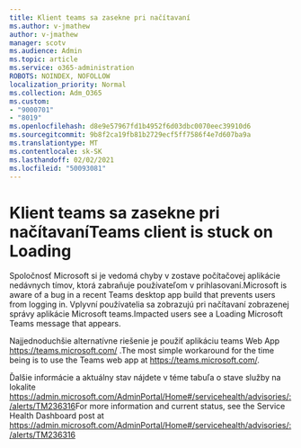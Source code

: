 ```yaml
---
title: Klient teams sa zasekne pri načítavaní
ms.author: v-jmathew
author: v-jmathew
manager: scotv
ms.audience: Admin
ms.topic: article
ms.service: o365-administration
ROBOTS: NOINDEX, NOFOLLOW
localization_priority: Normal
ms.collection: Adm_O365
ms.custom:
- "9000701"
- "8019"
ms.openlocfilehash: d8e9e57967fd1b4952f6d03dbc0070eec39910d6
ms.sourcegitcommit: 9b8f2ca19fb81b2729ecf5ff7586f4e7d607ba9a
ms.translationtype: MT
ms.contentlocale: sk-SK
ms.lasthandoff: 02/02/2021
ms.locfileid: "50093081"
---
```

# <a name="teams-client-is-stuck-on-loading"></a><span data-ttu-id="ad865-102">Klient teams sa zasekne pri načítavaní</span><span class="sxs-lookup"><span data-stu-id="ad865-102">Teams client is stuck on Loading</span></span>

<span data-ttu-id="ad865-103">Spoločnosť Microsoft si je vedomá chyby v zostave počítačovej aplikácie nedávnych tímov, ktorá zabraňuje používateľom v prihlasovaní.</span><span class="sxs-lookup"><span data-stu-id="ad865-103">Microsoft is aware of a bug in a recent Teams desktop app build that prevents users from logging in.</span></span> <span data-ttu-id="ad865-104">Vplyvní používatelia sa zobrazujú pri načítavaní zobrazenej správy aplikácie Microsoft teams.</span><span class="sxs-lookup"><span data-stu-id="ad865-104">Impacted users see a Loading Microsoft Teams message that appears.</span></span>

<span data-ttu-id="ad865-105">Najjednoduchšie alternatívne riešenie je použiť aplikáciu teams Web App <https://teams.microsoft.com/> .</span><span class="sxs-lookup"><span data-stu-id="ad865-105">The most simple workaround for the time being is to use the Teams web app at <https://teams.microsoft.com/>.</span></span>

<span data-ttu-id="ad865-106">Ďalšie informácie a aktuálny stav nájdete v téme tabuľa o stave služby na lokalite <https://admin.microsoft.com/AdminPortal/Home#/servicehealth/advisories/:/alerts/TM236316></span><span class="sxs-lookup"><span data-stu-id="ad865-106">For more information and current status, see the Service Health Dashboard post at <https://admin.microsoft.com/AdminPortal/Home#/servicehealth/advisories/:/alerts/TM236316></span></span>
